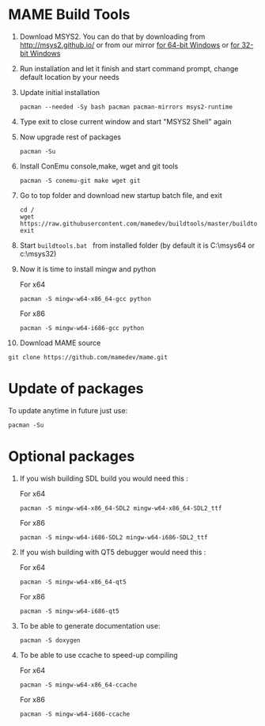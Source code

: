 # MAME Build Tools

1. Download MSYS2. You can do that by downloading from http://msys2.github.io/ or
   from our mirror [for 64-bit Windows](https://github.com/mamedev/buildtools/releases/download/1.0/msys2-x86_64-20150916.exe) or [for 32-bit Windows](https://github.com/mamedev/buildtools/releases/download/1.0/msys2-i686-20150916.exe)
2. Run installation and let it finish and start command prompt, change default location by your needs
3. Update initial installation

   ```
   pacman --needed -Sy bash pacman pacman-mirrors msys2-runtime
   ```
4. Type exit to close current window and start "MSYS2 Shell" again
5. Now upgrade rest of packages

   ```
   pacman -Su
   ```
6. Install ConEmu console,make, wget and git tools

   ```
   pacman -S conemu-git make wget git
   ```
7. Go to top folder and download new startup batch file, and exit 

   ```
   cd /
   wget https://raw.githubusercontent.com/mamedev/buildtools/master/buildtools.bat
   exit
   ```
8. Start  ```buildtools.bat ``` from installed folder (by default it is C:\msys64 or c:\msys32)
9. Now it is time to install mingw and python

   For x64
   ```
   pacman -S mingw-w64-x86_64-gcc python
   ```

   For x86
   ```
   pacman -S mingw-w64-i686-gcc python
   ```

10. Download MAME source

   ```
   git clone https://github.com/mamedev/mame.git
   ```

# Update of packages

To update anytime in future just use:

   ```
   pacman -Su
   ```

# Optional packages

1. If you wish building SDL build you would need this :

   For x64
   ```
   pacman -S mingw-w64-x86_64-SDL2 mingw-w64-x86_64-SDL2_ttf
   ```

   For x86
   ```
   pacman -S mingw-w64-i686-SDL2 mingw-w64-i686-SDL2_ttf
   ```

2. If you wish building with QT5 debugger would need this :

   For x64
   ```
   pacman -S mingw-w64-x86_64-qt5
   ```

   For x86
   ```
   pacman -S mingw-w64-i686-qt5
   ```


2. To be able to generate documentation use:

   ```
   pacman -S doxygen 
   ```

3. To be able to use ccache to speed-up compiling 

   For x64
   ```
   pacman -S mingw-w64-x86_64-ccache 
   ```

   For x86
   ```
   pacman -S mingw-w64-i686-ccache 
   ```
